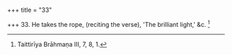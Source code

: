 +++
title = "33"

+++
33. He takes the rope, (reciting the verse), 'The brilliant light,' &c. [^16] 


[^16]:  Taittirīya Brāhmaṇa III, 7, 8, 1.
